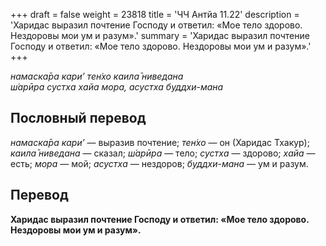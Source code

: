 +++
draft = false
weight = 23818
title = 'ЧЧ Антйа 11.22'
description = 'Харидас выразил почтение Господу и ответил: «Мое тело здорово. Нездоровы мои ум и разум».'
summary = 'Харидас выразил почтение Господу и ответил: «Мое тело здорово. Нездоровы мои ум и разум».'
+++

_намаска̄ра кари’ тен̇хо каила̄ ниведана  
ш́арӣра сустха хайа мора, асустха буддхи-мана_

## Пословный перевод

_намаска̄ра_ _кари’_ — выразив почтение; _тен̇хо_ — он (Харидас Тхакур); _каила̄_ _ниведана_ — сказал; _ш́арӣра_ — тело; _сустха_ — здорово; _хайа_ — есть; _мора_ — мой; _асустха_ — нездоров; _буддхи_\-_мана_ — ум и разум.

## Перевод

**Харидас выразил почтение Господу и ответил: «Мое тело здорово. Нездоровы мои ум и разум».**
